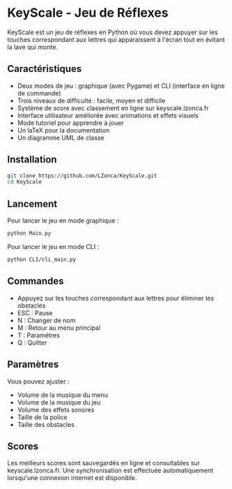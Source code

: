 # KeyScale - Jeu de Réflexes

KeyScale est un jeu de réflexes en Python où vous devez appuyer sur les touches correspondant aux lettres qui apparaissent à l'écran tout en évitant la lave qui monte.

## Caractéristiques

- Deux modes de jeu : graphique (avec Pygame) et CLI (interface en ligne de commande)
- Trois niveaux de difficulté : facile, moyen et difficile
- Système de score avec classement en ligne sur keyscale.lzonca.fr
- Interface utilisateur améliorée avec animations et effets visuels
- Mode tutoriel pour apprendre à jouer
- Un laTeX pour la documentation
- Un diagramme UML de classe

## Installation

```bash
git clone https://github.com/LZonca/KeyScale.git
cd KeyScale
```

## Lancement

Pour lancer le jeu en mode graphique :
```bash
python Main.py
```

Pour lancer le jeu en mode CLI :
```bash
python CLI/cli_main.py
```

## Commandes

- Appuyez sur les touches correspondant aux lettres pour éliminer les obstacles
- ESC : Pause
- N : Changer de nom
- M : Retour au menu principal
- T : Paramètres
- Q : Quitter

## Paramètres

Vous pouvez ajuster :
- Volume de la musique du menu
- Volume de la musique du jeu
- Volume des effets sonores
- Taille de la police
- Taille des obstacles

## Scores

Les meilleurs scores sont sauvegardés en ligne et consultables sur keyscale.lzonca.fr. Une synchronisation est effectuée automatiquement lorsqu'une connexion internet est disponible.